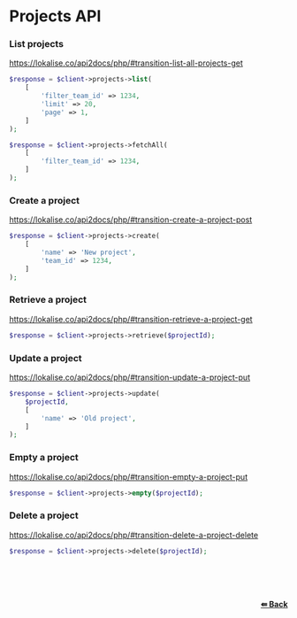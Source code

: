 # Projects API

### List projects
https://lokalise.co/api2docs/php/#transition-list-all-projects-get

```php
$response = $client->projects->list(
    [
        'filter_team_id' => 1234,
        'limit' => 20,
        'page' => 1,
    ]
);
```

```php
$response = $client->projects->fetchAll(
    [
        'filter_team_id' => 1234,
    ]
);
```

### Create a project
https://lokalise.co/api2docs/php/#transition-create-a-project-post

```php
$response = $client->projects->create(
    [
        'name' => 'New project',
        'team_id' => 1234,
    ]
);
```

### Retrieve a project
https://lokalise.co/api2docs/php/#transition-retrieve-a-project-get

```php
$response = $client->projects->retrieve($projectId);
```

### Update a project
https://lokalise.co/api2docs/php/#transition-update-a-project-put

```php
$response = $client->projects->update(
    $projectId,
    [
        'name' => 'Old project',
    ]
);
```

### Empty a project
https://lokalise.co/api2docs/php/#transition-empty-a-project-put

```php
$response = $client->projects->empty($projectId);
```

### Delete a project
https://lokalise.co/api2docs/php/#transition-delete-a-project-delete

```php
$response = $client->projects->delete($projectId);
```

<br/><br/><br/>
<div align="right">
    <b><a href="/README.md#request">⇚ Back</a></b>
</div>
<br/>
